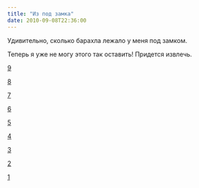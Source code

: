 ```yaml
---
title: "Из под замка"
date: 2010-09-08T22:36:00
---
```


Удивительно, сколько барахла лежало у меня под замком.

Теперь я уже не могу этого так оставить! Придется извлечь.

<a href="http://fo2.livejournal.com/53469.html">9</a>

<a href="http://fo2.livejournal.com/52867.html">8</a>

<a href="http://fo2.livejournal.com/46249.html">7</a>

<a href="http://fo2.livejournal.com/45474.html">6</a>

<a href="http://fo2.livejournal.com/44563.html">5</a>

<a href="http://fo2.livejournal.com/43764.html">4</a>

<a href="http://fo2.livejournal.com/41245.html">3</a>

<a href="http://fo2.livejournal.com/16402.html">2</a>

<a href="http://fo2.livejournal.com/15826.html">1</a>
